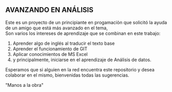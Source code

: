 ## AVANZANDO EN ANÁLISIS

Este es un proyecto de un principiante en progamaciòn que solicitó la ayuda de un amigo que está más avanzado en el tema,  
Son varios los intereses de aprendizaje que se combinan en este trabajo:  
1. Aprender algo de inglés al traducir el texto base
2. Aprender el funcionamiento de GIT
3. Aplicar conocimientos de MS Excel
4. y principalmente, iniciarse en el aprendizaje de Análisis de datos.

Esperamos que si alguien en la red encuentra este repositorio y desea colaborar en el mismo, bienvenidas todas las sugerencias.


"Manos a la obra"
